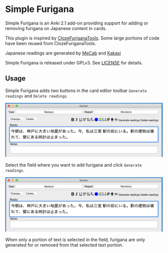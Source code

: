 # Simple Furigana

Simple Furigana is an Anki 2.1 add-on providing support for adding or removing furigana on Japanese content in cards.

This plugin is inspired by [ClozeFuriganaTools](https://github.com/golddranks/ClozeFuriganaTools). Some large portions of code have been reused from ClozeFuriganaTools.

Japanese readings are generated by [MeCab](https://taku910.github.io/mecab/) and [Kakasi](http://kakasi.namazu.org/index.html.en)

Simple Furigana is released under GPLv3. See [LICENSE](LICENSE) for details.

## Usage

Simple Furigana adds two buttons in the card editor toolbar `Generate readings` and `Delete readings`

![Add and delete furigana](https://raw.githubusercontent.com/jcsirot/anki-simple-furigana/master/img/screenshot1.png)

Select the field where you want to add furigana and click `Generate readings`.

![Generated furigana](https://raw.githubusercontent.com/jcsirot/anki-simple-furigana/master/img/screenshot1.png)

When only a portion of text is selected in the field, furigana are only generated for or removed from that selected text portion.
